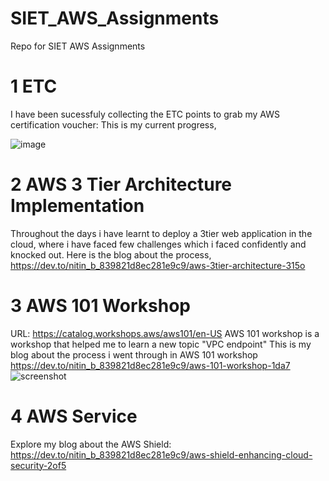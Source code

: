 # SIET_AWS_Assignments
Repo for SIET AWS Assignments

# 1 ETC
I have been sucessfuly collecting the ETC points to grab my AWS certification voucher:
This is my current progress,

![image](https://github.com/user-attachments/assets/66e60573-000a-47b5-a1df-2b9bcfe0d467)

# 2 AWS 3 Tier Architecture Implementation
Throughout the days i have learnt to deploy a 3tier web application in the cloud, where i have faced few challenges which i faced confidently and knocked out.
Here is the blog about the process,
https://dev.to/nitin_b_839821d8ec281e9c9/aws-3tier-architecture-315o

# 3 AWS 101 Workshop
URL: https://catalog.workshops.aws/aws101/en-US 
AWS 101 workshop is a workshop that helped me to learn a new topic "VPC endpoint" 
This is my blog about the process i went through in AWS 101 workshop 
https://dev.to/nitin_b_839821d8ec281e9c9/aws-101-workshop-1da7
![screenshot](https://github.com/user-attachments/assets/ad447081-0146-4f0c-a21e-e19825a6849c)


# 4 AWS Service
Explore my blog about the AWS Shield: 
https://dev.to/nitin_b_839821d8ec281e9c9/aws-shield-enhancing-cloud-security-2of5



